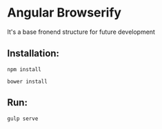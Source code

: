 # Angular Browserify
It's a base fronend structure for future development


Installation:
-------------

    npm install

    bower install

Run:
-----

    gulp serve

